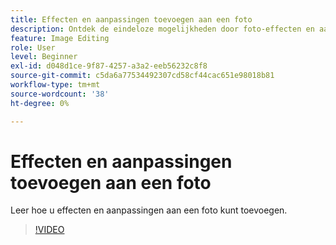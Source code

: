 ```yaml
---
title: Effecten en aanpassingen toevoegen aan een foto
description: Ontdek de eindeloze mogelijkheden door foto-effecten en aanpassingen toe te voegen
feature: Image Editing
role: User
level: Beginner
exl-id: d048d1ce-9f87-4257-a3a2-eeb56232c8f8
source-git-commit: c5da6a77534492307cd58cf44cac651e98018b81
workflow-type: tm+mt
source-wordcount: '38'
ht-degree: 0%

---
```


# Effecten en aanpassingen toevoegen aan een foto

Leer hoe u effecten en aanpassingen aan een foto kunt toevoegen.

>[!VIDEO](https://video.tv.adobe.com/v/3423770?quality=12&learn=on&hidetitle=true)
